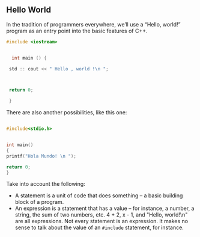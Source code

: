 ## Hello World

In the tradition of programmers everywhere, we’ll use a “Hello, world!” program as an entry
point into the basic features of C++.
```cpp
#include <iostream>


  int main () {

 std :: cout << " Hello , world !\n ";



 return 0;

 }
 ```
 There are also another possibilities, like this one:
```cpp

#include<stdio.h>


int main()
{
printf("Hola Mundo! \n ");

return 0;
}
```

Take into account the following:
- A statement is a unit of code that does something – a basic building block of a program.
- An expression is a statement that has a value – for instance, a number, a string, the
sum of two numbers, etc. 4 + 2, x - 1, and "Hello, world!\n" are all expressions.
Not every statement is an expression. It makes no sense to talk about the value of an
`#include` statement, for instance.
